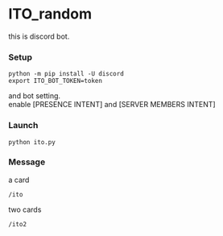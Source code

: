 # ITO_random

this is discord bot.

### Setup

```
python -m pip install -U discord
export ITO_BOT_TOKEN=token
```

and bot setting.  
enable [PRESENCE INTENT] and [SERVER MEMBERS INTENT]


### Launch

```
python ito.py
```

### Message

a card

```
/ito
```

two cards

```
/ito2
```